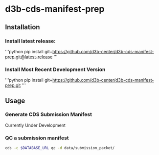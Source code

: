 # d3b-cds-manifest-prep

## Installation

### Install latest release: 

'''python
pip install git+https://github.com/d3b-center/d3b-cds-manifest-prep.git@latest-release
'''

### Install Most Recent Development Version


'''python
pip install git+https://github.com/d3b-center/d3b-cds-manifest-prep.git
'''

## Usage

### Generate CDS Submission Manifest

Currently Under Development

### QC a submission manifest

```sh
cds -c $DATABASE_URL qc -d data/submission_packet/
```